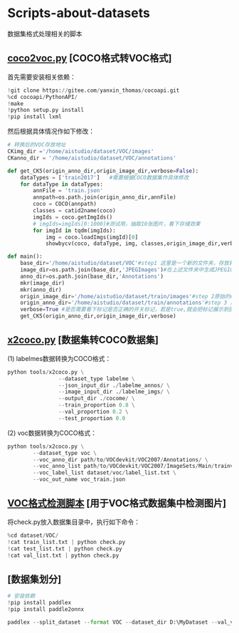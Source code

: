 # Scripts-about-datasets
数据集格式处理相关的脚本

## [coco2voc.py](https://github.com/thomas-yanxin/Scripts-about-datasets/blob/master/coco2voc.py) [COCO格式转VOC格式]
首先需要安装相关依赖：
```python
!git clone https://gitee.com/yanxin_thomas/cocoapi.git
%cd cocoapi/PythonAPI/
!make
!python setup.py install
!pip install lxml
```

然后根据具体情况作如下修改：
```python
# 转换后的VOC存放地址
CKimg_dir ='/home/aistudio/dataset/VOC/images'
CKanno_dir = '/home/aistudio/dataset/VOC/annotations'
```
```python
def get_CK5(origin_anno_dir,origin_image_dir,verbose=False):
    dataTypes = ['train2017']   #需要根据COCO数据集作具体修改
    for dataType in dataTypes:
        annFile = 'train.json'
        annpath=os.path.join(origin_anno_dir,annFile)
        coco = COCO(annpath)
        classes = catid2name(coco)
        imgIds = coco.getImgIds()
        # imgIds=imgIds[0:1000]#测试用，抽取10张图片，看下存储效果
        for imgId in tqdm(imgIds):
            img = coco.loadImgs(imgId)[0]
            showbycv(coco, dataType, img, classes,origin_image_dir,verbose=False)
```
```python
def main():
    base_dir='/home/aistudio/dataset/VOC'#step1 这里是一个新的文件夹，存放转换后的图片和标注
    image_dir=os.path.join(base_dir,'JPEGImages')#在上述文件夹中生成JPEGImages，Annotations两个子文件夹
    anno_dir=os.path.join(base_dir,'Annotations')
    mkr(image_dir)
    mkr(anno_dir)
    origin_image_dir='/home/aistudio/dataset/train/images'#step 2原始的coco的图像存放位置
    origin_anno_dir='/home/aistudio/dataset/train/annotations'#step 3 原始的coco的标注存放位置
    verbose=True #是否需要看下标记是否正确的开关标记，若是true,就会把标记展示到图片上
    get_CK5(origin_anno_dir,origin_image_dir,verbose)
```
  
  

## [x2coco.py](https://github.com/thomas-yanxin/Scripts-about-datasets/blob/master/x2coco.py) [数据集转COCO数据集]
(1) labelmes数据转换为COCO格式：
```python
python tools/x2coco.py \
                --dataset_type labelme \
                --json_input_dir ./labelme_annos/ \
                --image_input_dir ./labelme_imgs/ \
                --output_dir ./cocome/ \
                --train_proportion 0.8 \
                --val_proportion 0.2 \
                --test_proportion 0.0
 ```
(2) voc数据转换为COCO格式：
```python
python tools/x2coco.py \
        --dataset_type voc \
        --voc_anno_dir path/to/VOCdevkit/VOC2007/Annotations/ \
        --voc_anno_list path/to/VOCdevkit/VOC2007/ImageSets/Main/trainval.txt \
        --voc_label_list dataset/voc/label_list.txt \
        --voc_out_name voc_train.json
 ```
  

## [VOC格式检测脚本](https://github.com/thomas-yanxin/Scripts-about-datasets/blob/master/x2coco.py) [用于VOC格式数据集中检测图片]
将check.py放入数据集目录中，执行如下命令：
```python
%cd dataset/VOC/
!cat train_list.txt | python check.py
!cat test_list.txt | python check.py
!cat val_list.txt | python check.py
 ```
## [数据集划分]
```python
# 安装依赖
!pip install paddlex
!pip install paddle2onnx
```

```python
paddlex --split_dataset --format VOC --dataset_dir D:\MyDataset --val_value 0.2 --test_value 0.1
```
